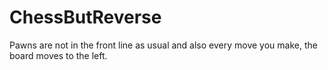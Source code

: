 # ChessButReverse
Pawns are not in the front line as usual and also every move you make, the board moves to the left.
